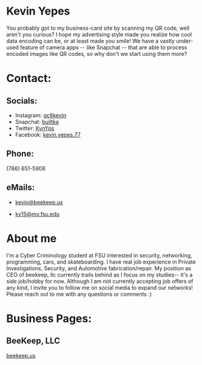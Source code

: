 # Kevin Yepes

You probably got to my business-card site by scanning my QR code, well aren't you curious? I hope my advertising style made you realize how cool data encoding can be, or at least made you smile! We have a vastly under-used feature of camera apps -- like Snapchat -- that are able to process encoded images like QR codes, so why don't we start using them more?

# Contact:

## Socials:
- Instagram:
[gc8kevin](https://www.instagram.com/gc8kevin/)
- Snapchat:
[builtka](https://www.snapchat.com/add/builtka)
- Twitter:
[KvnYps](https://twitter.com/KvnYps)
- Facebook:
[kevin.yepes.77](https://www.facebook.com/kevin.yepes.77)


## Phone:
(786) 651-5908
## eMails:

- kevin@beekeep.us

- ky15@my.fsu.edu

# About me
I'm a Cyber Criminology student at FSU interested in security, networking, programming, cars, and skateboarding. I have real job experience in Private Investigations, Security, and Automotive fabrication/repair. My position as CEO of beekeep, llc currently trails behind as I focus on my studies-- it's a side job/hobby for now. Although I am not currently accepting job offers of any kind, I invite you to follow me on social media to expand our networks! Please reach out to me with any questions or comments :)

# Business Pages:
## BeeKeep, LLC
[beekeep.us](https://beekeep.us)
